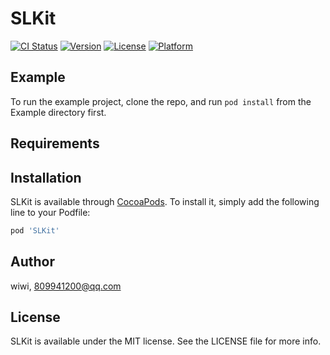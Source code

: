 # SLKit

[![CI Status](https://img.shields.io/travis/wiwi/SLKit.svg?style=flat)](https://travis-ci.org/wiwi/SLKit)
[![Version](https://img.shields.io/cocoapods/v/SLKit.svg?style=flat)](https://cocoapods.org/pods/SLKit)
[![License](https://img.shields.io/cocoapods/l/SLKit.svg?style=flat)](https://cocoapods.org/pods/SLKit)
[![Platform](https://img.shields.io/cocoapods/p/SLKit.svg?style=flat)](https://cocoapods.org/pods/SLKit)

## Example

To run the example project, clone the repo, and run `pod install` from the Example directory first.

## Requirements

## Installation

SLKit is available through [CocoaPods](https://cocoapods.org). To install
it, simply add the following line to your Podfile:

```ruby
pod 'SLKit'
```

## Author

wiwi, 809941200@qq.com

## License

SLKit is available under the MIT license. See the LICENSE file for more info.
